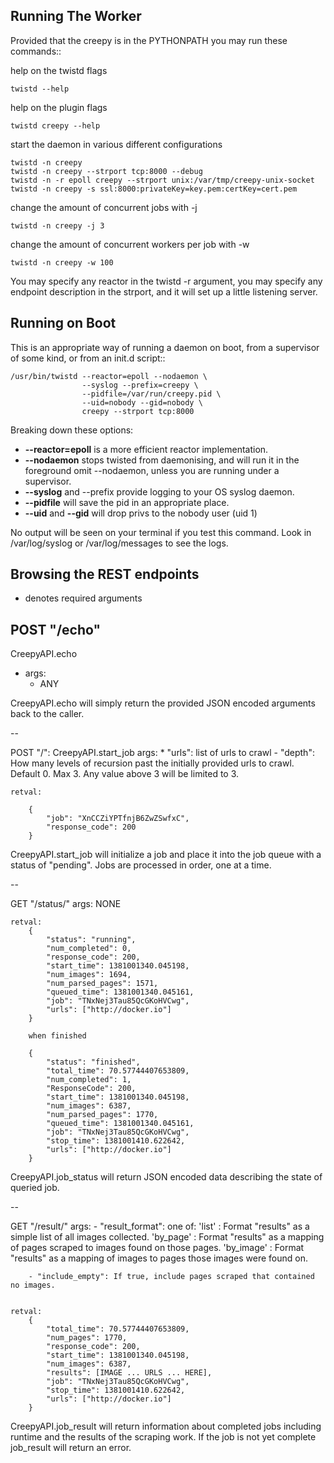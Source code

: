 
Running The Worker
-------------------

Provided that the creepy is in the PYTHONPATH you may run these commands::

help on the twistd flags

    twistd --help

help on the plugin flags

    twistd creepy --help

start the daemon in various different configurations

    twistd -n creepy
    twistd -n creepy --strport tcp:8000 --debug
    twistd -n -r epoll creepy --strport unix:/var/tmp/creepy-unix-socket
    twistd -n creepy -s ssl:8000:privateKey=key.pem:certKey=cert.pem

change the amount of concurrent jobs with -j

    twistd -n creepy -j 3

change the amount of concurrent workers per job with -w

    twistd -n creepy -w 100


You may specify any reactor in the twistd -r argument, you may specify any
endpoint description in the strport, and it will set up a little listening
server.

Running on Boot
---------------

This is an appropriate way of running a daemon on boot, from a supervisor of 
some kind, or from an init.d script::

    /usr/bin/twistd --reactor=epoll --nodaemon \
                    --syslog --prefix=creepy \
                    --pidfile=/var/run/creepy.pid \
                    --uid=nobody --gid=nobody \
                    creepy --strport tcp:8000

Breaking down these options:
    
 * **--reactor=epoll** is a more efficient reactor implementation.
 * **--nodaemon** stops twisted from daemonising, and will run it in the foreground
   omit --nodaemon, unless you are running under a supervisor.
 * **--syslog** and --prefix provide logging to your OS syslog daemon.
 * **--pidfile** will save the pid in an appropriate place.
 * **--uid** and **--gid** will drop privs to the nobody user (uid 1)

No output will be seen on your terminal if you test this command. Look in
/var/log/syslog or /var/log/messages to see the logs.


Browsing the REST endpoints
---------------------------

* denotes required arguments

POST "/echo"
------------
CreepyAPI.echo
* args:
  * ANY

CreepyAPI.echo will simply return the provided JSON encoded arguments back to
the caller.

--

POST "/": CreepyAPI.start_job
    args:
        * "urls": list of urls to crawl
        - "depth": How many levels of recursion past the initially provided
           urls to crawl. Default 0. Max 3. Any value above 3 will be limited
           to 3.

    retval:

        {
            "job": "XnCCZiYPTfnjB6ZwZSwfxC",
            "response_code": 200
        }

CreepyAPI.start_job will initialize a job and place it into the job queue with
a status of "pending". Jobs are processed in order, one at a time.

--

GET "/status/<job id>"
    args:
        NONE

    retval:
        {
            "status": "running",
            "num_completed": 0,
            "response_code": 200,
            "start_time": 1381001340.045198,
            "num_images": 1694,
            "num_parsed_pages": 1571,
            "queued_time": 1381001340.045161,
            "job": "TNxNej3Tau85QcGKoHVCwg",
            "urls": ["http://docker.io"]
        }

        when finished

        {
            "status": "finished",
            "total_time": 70.57744407653809,
            "num_completed": 1,
            "ResponseCode": 200,
            "start_time": 1381001340.045198,
            "num_images": 6387,
            "num_parsed_pages": 1770,
            "queued_time": 1381001340.045161,
            "job": "TNxNej3Tau85QcGKoHVCwg",
            "stop_time": 1381001410.622642,
            "urls": ["http://docker.io"]
        }        

CreepyAPI.job_status will return JSON encoded data describing the state of queried job.

--

GET "/result/<job id>"
    args:
        - "result_format": one of:
            'list' : Format "results" as a simple list of all images collected.
            'by_page' : Format "results" as a mapping of pages scraped to images found on those pages.
            'by_image' : Format "results" as a mapping of images to pages those images were found on.

        - "include_empty": If true, include pages scraped that contained no images.


    retval:
        {
            "total_time": 70.57744407653809,
            "num_pages": 1770,
            "response_code": 200,
            "start_time": 1381001340.045198,
            "num_images": 6387,
            "results": [IMAGE ... URLS ... HERE],
            "job": "TNxNej3Tau85QcGKoHVCwg",
            "stop_time": 1381001410.622642,
            "urls": ["http://docker.io"]
        }

CreepyAPI.job_result will return information about completed jobs including
runtime and the results of the scraping work. If the job is not yet complete
job_result will return an error.

